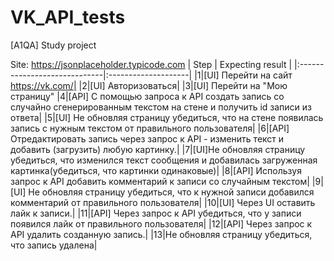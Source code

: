 # VK_API_tests


[A1QA] Study project 

Site: https://jsonplaceholder.typicode.com
|                 Step         | Expecting result    |
|:-----------------------------|:--------------------| 
|1|[UI] Перейти на сайт https://vk.com/|
|2|[UI] Авторизоваться|
|3|[UI] Перейти на "Мою страницу"
|4|[API] С помощью запроса к API создать запись со случайно сгенерированным текстом на стене и получить id записи из ответа|
|5|[UI] Не обновляя страницу убедиться, что на стене появилась запись с нужным текстом от правильного пользователя|
|6|[API] Отредактировать запись через запрос к API - изменить текст и добавить (загрузить) любую картинку.|
|7|[UI]Не обновляя страницу убедиться, что изменился текст сообщения и добавилась загруженная картинка(убедиться, что картинки одинаковые)|
|8|[API] Используя запрос к API добавить комментарий к записи со случайным текстом|
|9|[UI] Не обновляя страницу убедиться, что к нужной записи добавился комментарий от правильного пользователя|
|10|[UI] Через UI оставить лайк к записи.|
|11|[API] Через запрос к API убедиться, что у записи появился лайк от правильного пользователя|
|12|[API] Через запрос к API удалить созданную запись.|
|13|Не обновляя страницу убедиться, что запись удалена|
